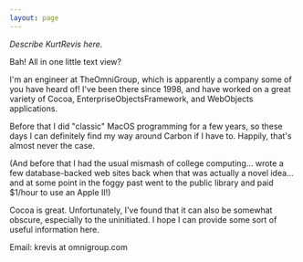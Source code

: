 ```yaml
---
layout: page
---
```


*Describe KurtRevis here.*

Bah! All in one little text view?



I'm an engineer at TheOmniGroup, which is apparently a company some of you have heard of! I've been there since 1998, and have worked on a great variety of Cocoa, EnterpriseObjectsFramework, and WebObjects applications.

Before that I did "classic" MacOS programming for a few years, so these days I can definitely find my way around Carbon if I have to. Happily, that's almost never the case.

(And before that I had the usual mismash of college computing... wrote a few database-backed web sites back when that was actually a novel idea... and at some point in the foggy past went to the public library and paid $1/hour to use an Apple II!)

Cocoa is great. Unfortunately, I've found that it can also be somewhat obscure, especially to the uninitiated. I hope I can provide some sort of useful information here.

Email: krevis at omnigroup.com
